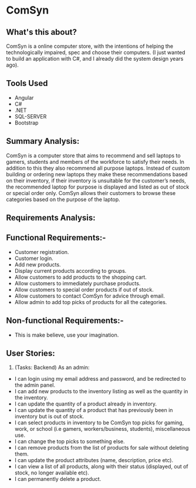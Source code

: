 # ComSyn

## What's this about?
ComSyn is a online computer store, with the intentions of helping the technologically impaired, spec and choose their computers.
(I just wanted to build an application with C#, and I already did the system design years ago).

## Tools Used
* Angular
* C#
* .NET
* SQL-SERVER
* Bootstrap

## Summary Analysis:

ComSyn is a computer store that aims to recommend and sell laptops to gamers, students and members of the workforce to satisfy their needs. In addition to this they also recommend all purpose laptops. Instead of custom building or ordering new laptops they make these recommendations based on their inventory, if their inventory is unsuitable for the customer’s needs, the recommended laptop for purpose is displayed and listed as out of stock or special order only. ComSyn allows their customers to browse these categories based on the purpose of the laptop.

## Requirements Analysis:

## Functional Requirements:-
* Customer registration.
* Customer login.
* Add new products.
* Display current products according to groups.
* Allow customers to add products to the shopping cart.
* Allow customers to immediately purchase products.
* Allow customers to special order products if out of stock.
* Allow customers to contact ComSyn for advice through email.
* Allow admin to add top picks of products for all the categories.
## Non-functional Requirements:-
* This is make believe, use your imagination.

## User Stories:
 1. (Tasks: Backend) As an admin:
  - I can login using my email address and password, and be redirected to the admin panel.
  - I can add new products to the inventory listing as well as the quantity in the inventory.
  - I can update the quantity of a product already in inventory.
  - I can update the quantity of a product that has previously been in inventory but is out of stock.
  - I can select products in inventory to be ComSyn top picks for gaming, work, or school (i.e gamers, workers/business, students), miscellaneous use.
  - I can change the top picks to something else.
  - I can remove products from the list of products for sale without deleting them.
  - I can update the product attributes (name, description, price etc).
  - I can view a list of all products, along with their status (displayed, out of stock, no longer available etc).
  - I can permanently delete a product.

